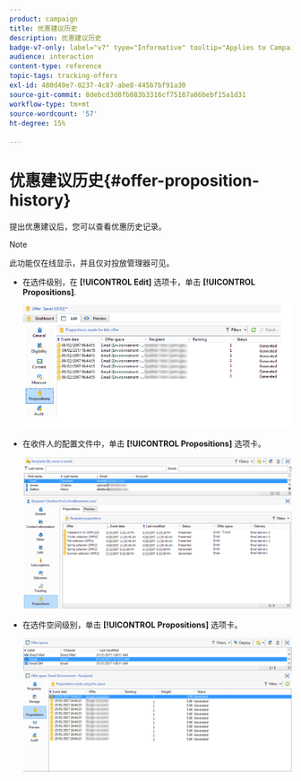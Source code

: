 ```yaml
---
product: campaign
title: 优惠建议历史
description: 优惠建议历史
badge-v7-only: label="v7" type="Informative" tooltip="Applies to Campaign Classic v7 only"
audience: interaction
content-type: reference
topic-tags: tracking-offers
exl-id: 480d49e7-0237-4c87-abe8-445b7bf91a30
source-git-commit: 8debcd3d8fb883b3316cf75187a86bebf15a1d31
workflow-type: tm+mt
source-wordcount: '57'
ht-degree: 15%

---
```


# 优惠建议历史{#offer-proposition-history}



提出优惠建议后，您可以查看优惠历史记录。

>[!NOTE]
>
>此功能仅在线显示，并且仅对投放管理器可见。

* 在选件级别，在 **[!UICONTROL Edit]** 选项卡，单击 **[!UICONTROL Propositions]**.

   ![](assets/offer_followup_006.png)

* 在收件人的配置文件中，单击 **[!UICONTROL Propositions]** 选项卡。

   ![](assets/offer_followup_002.png)

* 在选件空间级别，单击 **[!UICONTROL Propositions]** 选项卡。

   ![](assets/offer_space_prop_001_b.png)
